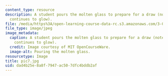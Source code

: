 ```yaml
---
content_type: resource
description: A student pours the molten glass to prepare for a draw (note the glass
  continues to glow).
file: /media/https%3A/open-learning-course-data-rc.s3.amazonaws.com/3-014-materials-laboratory-fall-2006/dad4b25e8a8f7947ac507dfc4bddb2af_pic7.jpg
file_type: image/jpeg
image_metadata:
  caption: A student pours the molten glass to prepare for a draw (note the glass
    continues to glow).
  credit: Image courtesy of MIT OpenCourseWare.
  image-alt: Pouring the molten glass.
resourcetype: Image
title: pic7.jpg
uid: dad4b25e-8a8f-7947-ac50-7dfc4bddb2af
---
```

